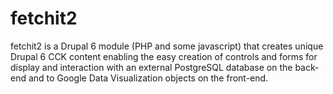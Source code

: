 fetchit2
========

fetchit2 is a Drupal 6 module (PHP and some javascript) that creates unique Drupal 6 CCK content enabling the easy creation of controls and forms for display and interaction with an external PostgreSQL database on the back-end and to Google Data Visualization objects on the front-end.